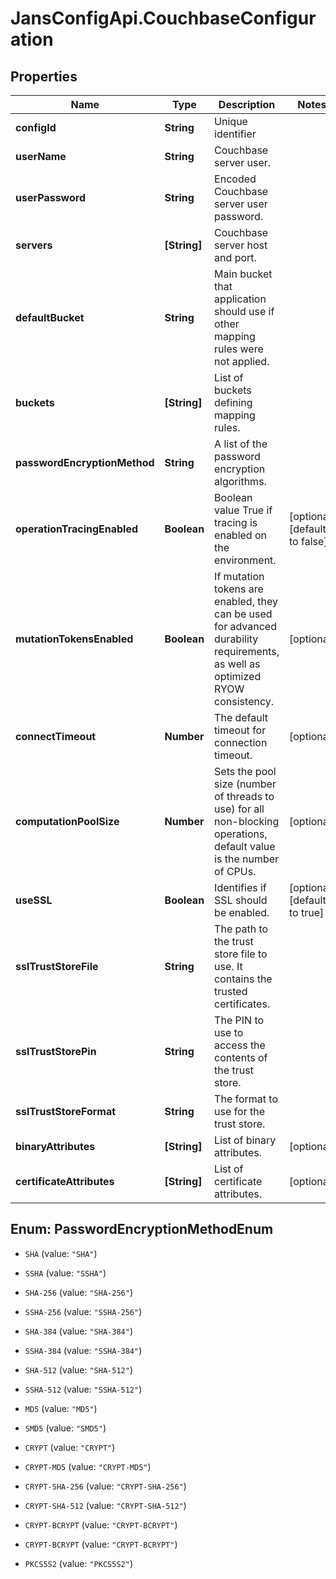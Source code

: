 # JansConfigApi.CouchbaseConfiguration

## Properties

Name | Type | Description | Notes
------------ | ------------- | ------------- | -------------
**configId** | **String** | Unique identifier | 
**userName** | **String** | Couchbase server user. | 
**userPassword** | **String** | Encoded Couchbase server user password. | 
**servers** | **[String]** | Couchbase server host and port. | 
**defaultBucket** | **String** | Main bucket that application should use if other mapping rules were not applied. | 
**buckets** | **[String]** | List of buckets defining mapping rules. | 
**passwordEncryptionMethod** | **String** | A list of the password encryption algorithms. | 
**operationTracingEnabled** | **Boolean** | Boolean value True if tracing is enabled on the environment. | [optional] [default to false]
**mutationTokensEnabled** | **Boolean** | If mutation tokens are enabled, they can be used for advanced durability requirements, as well as optimized RYOW consistency. | [optional] 
**connectTimeout** | **Number** | The default timeout for connection timeout. | [optional] 
**computationPoolSize** | **Number** | Sets the pool size (number of threads to use) for all non-blocking operations, default value is the number of CPUs. | [optional] 
**useSSL** | **Boolean** | Identifies if SSL should be enabled. | [optional] [default to true]
**sslTrustStoreFile** | **String** | The path to the trust store file to use. It contains the trusted certificates. | 
**sslTrustStorePin** | **String** | The PIN to use to access the contents of the trust store. | 
**sslTrustStoreFormat** | **String** | The format to use for the trust store. | 
**binaryAttributes** | **[String]** | List of binary attributes. | [optional] 
**certificateAttributes** | **[String]** | List of certificate attributes. | [optional] 



## Enum: PasswordEncryptionMethodEnum


* `SHA` (value: `"SHA"`)

* `SSHA` (value: `"SSHA"`)

* `SHA-256` (value: `"SHA-256"`)

* `SSHA-256` (value: `"SSHA-256"`)

* `SHA-384` (value: `"SHA-384"`)

* `SSHA-384` (value: `"SSHA-384"`)

* `SHA-512` (value: `"SHA-512"`)

* `SSHA-512` (value: `"SSHA-512"`)

* `MD5` (value: `"MD5"`)

* `SMD5` (value: `"SMD5"`)

* `CRYPT` (value: `"CRYPT"`)

* `CRYPT-MD5` (value: `"CRYPT-MD5"`)

* `CRYPT-SHA-256` (value: `"CRYPT-SHA-256"`)

* `CRYPT-SHA-512` (value: `"CRYPT-SHA-512"`)

* `CRYPT-BCRYPT` (value: `"CRYPT-BCRYPT"`)

* `CRYPT-BCRYPT` (value: `"CRYPT-BCRYPT"`)

* `PKCS5S2` (value: `"PKCS5S2"`)




